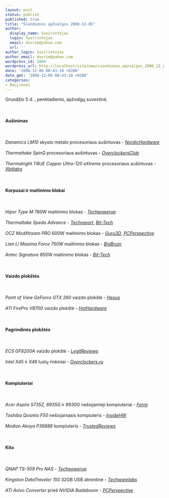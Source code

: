 ```yaml
---
layout: post
status: publish
published: true
title: "Šiandienos apžvalgos 2008-12-05"
author:
  display_name: Suvirintojas
  login: Suvirintojas
  email: dovrim@yahoo.com
  url: ''
author_login: Suvirintojas
author_email: dovrim@yahoo.com
wordpress_id: 2804
wordpress_url: http://localhost/site/new/siandienos_apzvalgos_2008_12_05/
date: '2008-12-06 00:43:10 +0200'
date_gmt: '2008-12-06 00:43:10 +0200'
categories:
- Naujienos
---
```

<p>Gruodžio 5 d. , penktadienio, apžvalgų suvestinė.<br />
<br><br />
<br><b>Aušinimas</b><br />
<br><br />
<br><i>Danamics LM10</i> skysto metalo procesoriaus aušintuvas - <i><a class="ns" href="http://www.nordichardware.com/Reviews/?skrivelse=549">NordicHardware</a></i><br />
<br><i>Thermaltake SpinQ</i> procesoriaus aušintuvas - <i><a class="ns" href="http://www.overclockersclub.com/reviews/thermaltake_spinq/">OverclockersClub</a></i><br />
<br><i>Thermalright TRUE Copper Ultra-120 eXtreme</i> procesoriaus aušintuvas - <i><a class="ns" href="http://www.xbitlabs.com/articles/coolers/display/thermalright-true-copper-u120x.html">Xbitlabs</a></i><br />
<br><br />
<br><b>Korpusai ir maitinimo blokai</b><br />
<br><br />
<br><i>Hiper Type M</i> 780W maitinimo blokas - <i><a class="ns" href="http://www.techpowerup.com/reviews/Hiper/Type_M_780W/">Techpowerup</a></i><br />
<br><i>Thermaltake Spedo Advance</i> - <i><a class="ns" href="http://www.techreport.com/articles.x/15943">Techreport</a></i>, <i><a class="ns" href="http://www.bit-tech.net/hardware/2008/12/05/thermaltake-spedo/1">Bit-Tech</a></i><br />
<br><i>OCZ ModXtream PRO</i> 600W maitinimo blokas - <i><a class="ns" href="http://www.guru3d.com/article/ocz-modxtream-pro-600-watt-power-supply-review/">Guru3D</a></i>, <i><a class="ns" href="http://www.pcper.com/article.php?aid=644">PCPerspective</a></i><br />
<br><i>Lian Li Maxima Force 750W</i> maitinimo blokas - <i><a class="ns" href="http://www.bigbruin.com/2008/lianli750w_1">BigBruin</a></i><br />
<br><i>Antec Signature</i> 850W maitinimo blokas - <i><a class="ns" href="http://www.bit-tech.net/hardware/2008/12/05/antec-signature-850w-psu/1">Bit-Tech</a></i><br />
<br><br />
<br><b>Vaizdo plokštės</b><br />
<br><br />
<br><i>Point of View GeForce GTX 260</i> vaizdo plokštė - <i><a class="ns" href="http://www.hexus.net/content/item.php?item=16508">Hexus</a></i><br />
<br><i>ATI FirePro V8700</i> vaizdo plokštė - <i><a class="ns" href="http://hothardware.com/Articles/ATI-FirePro-V8700-Workstation-Graphics-Card/">HotHardware</a></i><br />
<br><br />
<br><b>Pagrindinės plokštės</b><br />
<br><br />
<br><i>ECS GF8200A</i> vaizdo plokštė - <i><a class="ns" href="http://www.legitreviews.com/article/837/1/">LegitReviews</a></i><br />
<br><i>Intel X45</i> ir <i>X48</i> lustų rinkiniai - <i><a class="ns" href="http://www.overclockers.ru/lab/30858.shtml">Overclockers.ru</a></i><br />
<br><br />
<br><b>Kompiuteriai</b><br />
<br><br />
<br><i>Acer Aspire 5735Z, 6935G</i> ir <i>8930G</i> nešiojamieji kompiuteriai - <i><a class="ns" href="http://www.ferra.ru/online/mobilis/83165/">Ferra</a></i><br />
<br><i>Toshiba Qosmio F50</i> nešiojamasis kompiuteris - <i><a class="ns" href="http://www.insidehw.com/Reviews/Notebooks/Toshiba-Qosmio-F50.html">InsideHW</a></i><br />
<br><i>Medion Akoya P36888</i> kompiuteris - <i><a class="ns" href="http://www.trustedreviews.com/pcs/review/2008/12/05/Medion-Akoya-P36888-Multimedia-Center-PC-with-Blu-ray/p1">TrustedReviews</a></i><br />
<br><br />
<br><b>Kita</b><br />
<br><br />
<br><i>QNAP TS-509 Pro NAS</i> - <i><a class="ns" href="http://www.techpowerup.com/reviews/QNAP/TS-509_Pro/">Techpowerup</a></i><br />
<br><i>Kingston DataTraveler 150</i> 32GB USB atmintinė - <i><a class="ns" href="http://www.techwarelabs.com/reviews/storage/Kingston-DataTraveler-32GB/">Techwarelabs</a></i><br />
<br><i>ATI Avivo Converter</i> prieš <i>NVIDIA Badaboom</i> - <i><a class="ns" href="http://www.pcper.com/article.php?aid=647">PCPerspective</a></i><br />
<br><br />
<br><br />
<br></p>
